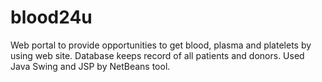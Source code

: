 # blood24u
Web portal to provide opportunities to get blood, plasma and platelets by using web site. Database keeps record of all patients and donors. Used Java Swing and JSP by NetBeans tool.
